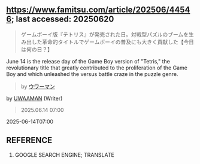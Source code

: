## https://www.famitsu.com/article/202506/44546; last accessed: 20250620

> ゲームボーイ版『テトリス』が発売された日。対戦型パズルのブームを生み出した革命的タイトルでゲームボーイの普及にも大きく貢献した【今日は何の日？】

June 14 is the release day of the Game Boy version of "Tetris," the revolutionary title that greatly contributed to the proliferation of the Game Boy and which unleashed the versus battle craze in the puzzle genre.

> by [ウワーマン](https://www.famitsu.com/author/17/page/1)

by [UWAAMAN](https://www.famitsu.com/author/17/page/1) (Writer)

> 2025.06.14 07:00

2025-06-14T07:00

## REFERENCE

1) GOOGLE SEARCH ENGINE; TRANSLATE
